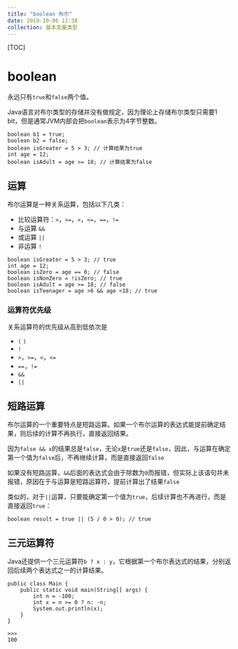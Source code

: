 ```yaml
---
title: "boolean 布尔"
date: 2019-10-06 11:38
collection: 基本变量类型
---
```

[TOC]



# boolean 

永远只有`true`和`false`两个值。

Java语言对布尔类型的存储并没有做规定，因为理论上存储布尔类型只需要1 bit，但是通常JVM内部会把`boolean`表示为4字节整数。

```
boolean b1 = true;
boolean b2 = false;
boolean isGreater = 5 > 3; // 计算结果为true
int age = 12;
boolean isAdult = age >= 18; // 计算结果为false
```



## 运算

布尔运算是一种关系运算，包括以下几类：

- 比较运算符：`>`，`>=`，`<`，`<=`，`==`，`!=`
- 与运算 `&&`
- 或运算 `||`
- 非运算 `!`



```
boolean isGreater = 5 > 3; // true
int age = 12;
boolean isZero = age == 0; // false
boolean isNonZero = !isZero; // true
boolean isAdult = age >= 18; // false
boolean isTeenager = age >6 && age <18; // true
```



### 运算符优先级

关系运算符的优先级从高到低依次是

- `(` `)`
- `!`
- `>`，`>=`，`<`，`<=`
- `==`，`!=`
- `&&`
- `||`



## 短路运算

布尔运算的一个重要特点是短路运算。如果一个布尔运算的表达式能提前确定结果，则后续的计算不再执行，直接返回结果。

因为`false && x`的结果总是`false`，无论`x`是`true`还是`false`，因此，与运算在确定第一个值为`false`后，不再继续计算，而是直接返回`false`



如果没有短路运算，`&&`后面的表达式会由于除数为`0`而报错，但实际上该语句并未报错，原因在于与运算是短路运算符，提前计算出了结果`false`



类似的，对于`||`运算，只要能确定第一个值为`true`，后续计算也不再进行，而是直接返回`true`：

```
boolean result = true || (5 / 0 > 0); // true
```



## 三元运算符

Java还提供一个三元运算符`b ? x : y`，它根据第一个布尔表达式的结果，分别返回后续两个表达式之一的计算结果。



```
public class Main {
    public static void main(String[] args) {
        int n = -100;
        int x = n >= 0 ? n: -n;
        System.out.println(x);
    }
}

>>>
100
```

